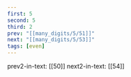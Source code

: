 ```yaml
---
first: 5
second: 5
third: 2
prev: "[[many_digits/5/51]]"
next: "[[many_digits/5/53]]"
tags: [even]
---
```

prev2-in-text: [[50]]
next2-in-text: [[54]]
